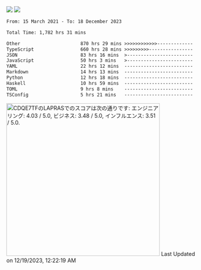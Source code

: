 <div>
  <img src="https://github-readme-stats.vercel.app/api?username=naporin0624&count_private=true&show_icons=true" />
  <img src="https://github-readme-stats.vercel.app/api/top-langs/?username=naporin0624&layout=compact&hide=css" />
  <!--START_SECTION:waka-->

```txt
From: 15 March 2021 - To: 18 December 2023

Total Time: 1,782 hrs 31 mins

Other                      870 hrs 29 mins >>>>>>>>>>>>-------------   48.83 %
TypeScript                 660 hrs 28 mins >>>>>>>>>----------------   37.05 %
JSON                       83 hrs 16 mins  >------------------------   04.67 %
JavaScript                 50 hrs 3 mins   >------------------------   02.81 %
YAML                       22 hrs 12 mins  -------------------------   01.25 %
Markdown                   14 hrs 13 mins  -------------------------   00.80 %
Python                     12 hrs 18 mins  -------------------------   00.69 %
Haskell                    10 hrs 59 mins  -------------------------   00.62 %
TOML                       9 hrs 8 mins    -------------------------   00.51 %
TSConfig                   5 hrs 21 mins   -------------------------   00.30 %
```

<!--END_SECTION:waka-->
  
  <!--START_SECTION:lapras-card-->
<p ><a href="https://lapras.com/public/CDQE7TF" target="_blank" rel="noopener noreferrer"><img alt="CDQE7TFのLAPRASでのスコアは次の通りです: エンジニアリング: 4.03 / 5.0, ビジネス: 3.48 / 5.0, インフルエンス: 3.51 / 5.0." src="https://lapras-card-generator.vercel.app/api/svg?e=4.03&b=3.48&i=3.51&b1=%23232323&b2=%236d6d6d&i1=%23212121&i2=%23818181&l=ja" width="400" ></a>  
Last Updated on 12/19/2023, 12:22:19 AM</p>
<!--END_SECTION:lapras-card-->
</div>
